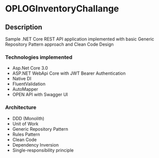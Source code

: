 # OPLOGInventoryChallange


## Description

Sample .NET Core REST API application implemented with basic Generic Repository Pattern approach and Clean Code Design


### Technologies implemented

* Asp.Net Core 3.0
* ASP.NET WebApi Core with JWT Bearer Authentication
* Native DI
* FluentValidation
* AutoMapper 
* OPEN API with Swagger UI

### Architecture

* DDD (Monolith)
* Unit of Work
* Generic Repository Pattern
* Rules Pattern
* Clean Code
* Dependency Inversion
* Single-responsibility principle

